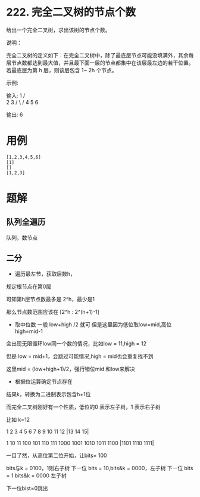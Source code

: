 # 222. 完全二叉树的节点个数
给出一个完全二叉树，求出该树的节点个数。

说明：

完全二叉树的定义如下：在完全二叉树中，除了最底层节点可能没填满外，其余每层节点数都达到最大值，并且最下面一层的节点都集中在该层最左边的若干位置。若最底层为第 h 层，则该层包含 1~ 2h 个节点。

示例:

输入: 
    1
   / \
  2   3
 / \  /
4  5 6

输出: 6

# 用例
```
[1,2,3,4,5,6]
[1]
[]
[1,2,3]
```

# 题解

## 队列全遍历
队列，数节点


## 二分

- 遍历最左节，获取层数h，

规定根节点在第0层

可知第h层节点数最多是 2^h，最少是1

那么节点数范围应该在 [2^h : 2^(h+1)-1]

- 取中位数
一般 low+high /2 就可
但是这里因为低位取low=mid,高位high=mid-1

会出现无限循环low同一个数的情况，比如low = 11,high = 12

但是 low = mid+1，会跳过可能情况,high = mid也会重复找不到

这里mid = (low+high+1)/2，强行错位mid 和low来解决

- 根据位运算确定节点存在

结果k，转换为二进制表示包含h+1位

而完全二叉树刚好有一个性质，低位的0 表示左子树，1 表示右子树

比如 k=12

1
2               3
4       5       6       7
8   9   10  11  12  |13  14  15|

1
10                  11
100       101       110        111
1000 1001 1010 1011 1100 |1101 1110 1111|

一目了然，从高位第二位开始，让bits= 100

bits与k = 0100，1则右子树
下一位 bits = 10,bits&k = 0000，左子树
下一位 bits = 1 bits&k = 0000 左子树

下一位bist=0跳出
